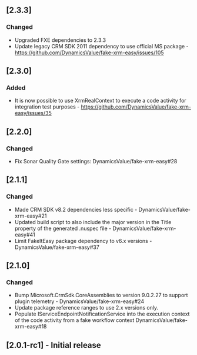 ## [2.3.3]

### Changed

- Upgraded FXE dependencies to 2.3.3
- Update legacy CRM SDK 2011 dependency to use official MS package - https://github.com/DynamicsValue/fake-xrm-easy/issues/105


## [2.3.0]

### Added

- It is now possible to use XrmRealContext to execute a code activity for integration test purposes - https://github.com/DynamicsValue/fake-xrm-easy/issues/35

## [2.2.0]

### Changed

- Fix Sonar Quality Gate settings: DynamicsValue/fake-xrm-easy#28

## [2.1.1]

### Changed

- Made CRM SDK v8.2 dependencies less specific - DynamicsValue/fake-xrm-easy#21
- Updated build script to also include the major version in the Title property of the generated .nuspec file - DynamicsValue/fake-xrm-easy#41
- Limit FakeItEasy package dependency to v6.x versions - DynamicsValue/fake-xrm-easy#37

## [2.1.0]

### Changed

- Bump Microsoft.CrmSdk.CoreAssemblies to version 9.0.2.27 to support plugin telemetry - DynamicsValue/fake-xrm-easy#24
- Update package reference ranges to use 2.x versions only.
- Populate IServiceEndpointNotificationService into the execution context of the code activity from a fake workflow context DynamicsValue/fake-xrm-easy#18

## [2.0.1-rc1] - Initial release